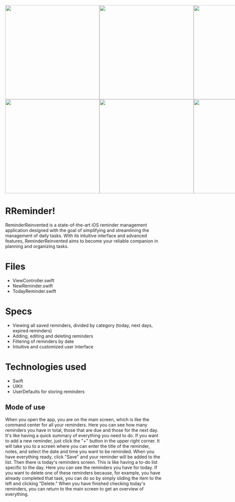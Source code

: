





<div style="display: flex;">
    <img src="https://github.com/FrancescaFerrini/ReminderReinvented2/assets/75753679/2bdb0425-2f72-49d1-b8e9-2e007446b354" width="300" />
    <img src="https://github.com/FrancescaFerrini/ReminderReinvented2/assets/75753679/6d8a6277-026a-40c2-bd0c-9b4568e5dc49" width="300" />
    <img src="https://github.com/FrancescaFerrini/ReminderReinvented2/assets/75753679/275be554-ca6f-432f-9d02-422cd17a66d5" width="300" />
</div>

<div style="display: flex;">
  <img src="https://github.com/FrancescaFerrini/ReminderReinvented2/assets/75753679/6c0fec3a-29e4-46e3-a21c-acd3bbd30fda" width="300" />
  <img src="https://github.com/FrancescaFerrini/ReminderReinvented2/assets/75753679/b2bc5895-fbdb-44f6-b380-978fecac6745" width="300" />
  <img src="https://github.com/FrancescaFerrini/ReminderReinvented2/assets/75753679/7b879bd3-2505-4e62-b5b6-4f82c8275eb4" width="300" />
</div>


# RReminder!

ReminderReinvented is a state-of-the-art iOS reminder management application designed with the goal of
simplifying and streamlining the management of daily tasks. With its intuitive interface and advanced features,
ReminderReinvented aims to become your reliable companion in planning and organizing tasks.


# Files

- ViewController.swift
- NewReminder.swift
- TodayReminder.swift

# Specs

- Viewing all saved reminders, divided by category (today, next days, expired reminders)
- Adding, editing and deleting reminders
- Filtering of reminders by date
- Intuitive and customized user interface



# Technologies used

- Swift
- UIKit
- UserDefaults for storing reminders


## Mode of use
When you open the app, you are on the main screen, which is like the command center for all your reminders. Here 
you can see how many reminders you have in total, those that are due and those for the next day. It's like 
having a quick summary of everything you need to do.
If you want to add a new reminder, just click the "+" button in the upper right corner. It will take you to a 
screen where you can enter the title of the reminder, notes, and select the date and time you want to be 
reminded. When you have everything ready, click "Save" and your reminder will be added to the list.
Then there is today's reminders screen. This is like having a to-do list specific to the day. Here you can see 
the reminders you have for today. If you want to delete one of these reminders because, for example, you have 
already completed that task, you can do so by simply sliding the item to the left and clicking "Delete."
When you have finished checking today's reminders, you can return to the main screen to get an overview of 
everything.


